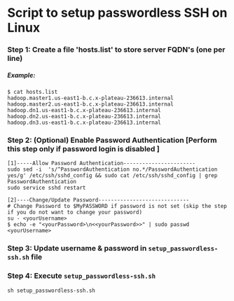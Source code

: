 # Script to setup passwordless SSH on Linux


### Step 1: Create a file 'hosts.list' to store server FQDN's (one per line)
##### Example: 
```
$ cat hosts.list
hadoop.master1.us-east1-b.c.x-plateau-236613.internal
hadoop.master2.us-east1-b.c.x-plateau-236613.internal
hadoop.dn1.us-east1-b.c.x-plateau-236613.internal
hadoop.dn2.us-east1-b.c.x-plateau-236613.internal
hadoop.dn3.us-east1-b.c.x-plateau-236613.internal
```

### Step 2: (Optional) Enable Password Authentication [Perform this step only if password login is disabled ]

```
[1]-----Allow Password Authentication-----------------------
sudo sed -i  's/^PasswordAuthentication no.*/PasswordAuthentication yes/g' /etc/ssh/sshd_config && sudo cat /etc/ssh/sshd_config | grep PasswordAuthentication
sudo service sshd restart

[2]----Change/Update Password-----------------------------
# Change Password to $MyPASSWORD if password is not set (skip the step if you do not want to change your password)
su - <yourUsername>
$ echo -e "<yourPassword>\n<<yourPassword>>" | sudo passwd <yourUsername>
```

### Step 3: Update username & password in `setup_passwordless-ssh.sh` file

### Step 4: Execute `setup_passwordless-ssh.sh`
```
sh setup_passwordless-ssh.sh
```

